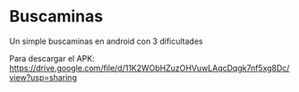 # Buscaminas
 Un simple buscaminas en android con 3 dificultades 

Para descargar el APK:
https://drive.google.com/file/d/11K2WObHZuzOHVuwLAqcDqgk7nf5xg8Dc/view?usp=sharing
